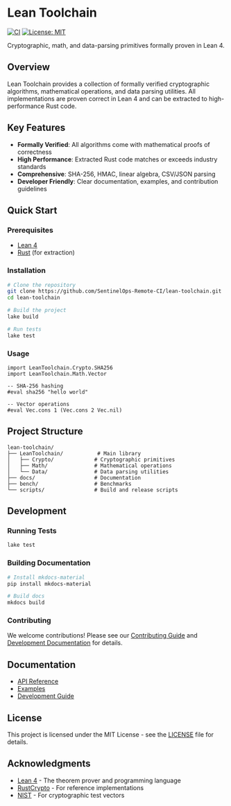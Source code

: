 # Lean Toolchain

[![CI](https://github.com/lean-toolchain/workflows/CI/badge.svg)](https://github.com/lean-toolchain/lean-toolchain/actions)
[![License: MIT](https://img.shields.io/badge/License-MIT-yellow.svg)](https://opensource.org/licenses/MIT)

Cryptographic, math, and data-parsing primitives formally proven in Lean 4.

## Overview

Lean Toolchain provides a collection of formally verified cryptographic algorithms, mathematical operations, and data parsing utilities. All implementations are proven correct in Lean 4 and can be extracted to high-performance Rust code.

## Key Features

- **Formally Verified**: All algorithms come with mathematical proofs of correctness
- **High Performance**: Extracted Rust code matches or exceeds industry standards
- **Comprehensive**: SHA-256, HMAC, linear algebra, CSV/JSON parsing
- **Developer Friendly**: Clear documentation, examples, and contribution guidelines

## Quick Start

### Prerequisites

- [Lean 4](https://leanprover.github.io/lean4/doc/quickstart.html)
- [Rust](https://rustup.rs/) (for extraction)

### Installation

```bash
# Clone the repository
git clone https://github.com/SentinelOps-Remote-CI/lean-toolchain.git
cd lean-toolchain

# Build the project
lake build

# Run tests
lake test
```

### Usage

```lean
import LeanToolchain.Crypto.SHA256
import LeanToolchain.Math.Vector

-- SHA-256 hashing
#eval sha256 "hello world"

-- Vector operations
#eval Vec.cons 1 (Vec.cons 2 Vec.nil)
```

## Project Structure

```
lean-toolchain/
├── LeanToolchain/           # Main library
│   ├── Crypto/             # Cryptographic primitives
│   ├── Math/               # Mathematical operations
│   └── Data/               # Data parsing utilities
├── docs/                   # Documentation
├── bench/                  # Benchmarks
└── scripts/                # Build and release scripts
```

## Development

### Running Tests

```bash
lake test
```

### Building Documentation

```bash
# Install mkdocs-material
pip install mkdocs-material

# Build docs
mkdocs build
```

### Contributing

We welcome contributions! Please see our [Contributing Guide](CONTRIBUTING.md) and [Development Documentation](docs/development/contributing.md) for details.

## Documentation

- [API Reference](docs/api/)
- [Examples](docs/examples/)
- [Development Guide](docs/development/)

## License

This project is licensed under the MIT License - see the [LICENSE](LICENSE) file for details.

## Acknowledgments

- [Lean 4](https://leanprover.github.io/lean4/) - The theorem prover and programming language
- [RustCrypto](https://github.com/RustCrypto) - For reference implementations
- [NIST](https://www.nist.gov/) - For cryptographic test vectors
